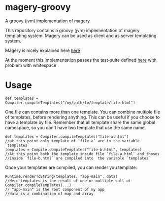 # magery-groovy
A groovy (jvm) implementation of magery

This repository contains a groovy (jvm) implementation of magery templating system.
Magery can be used as client and as server templating system.

Magery is nicely explained here [here](https://github.com/caolan/magery/)

At the moment this implementation passes the test-suite defined [here](https://github.com/caolan/magery-tests) with problem with 
whitespace

# Usage

    def templates = Compiler.compileTemplates("/my/path/to/template/file.html")
    
One file can contains more than one template.
You can combine multiple file of templates, before rendering anything. This can be useful if you choose  to
have a template by file. Remember that all template share the same global namespace, so you can't have two
template that use the same name.
  
    def templates = Compiler.compileTemplates("file-a.html")
    //at this point only template of `file-a` are in the variable `templates`
    templates = Compile.compileTemplates("file-b.html", templates)
    //At this point both the template inside file `file-a.html` and thoses 
    //inside `file-b.html` are compiled into  the variable `templates`
    
Once your templates are compiled, you can render you template:

    Runtime.renderToString(templates, "app-main", data)
    //Here templates is the result of one or multiple call of Compiler.compileTemplates(...)
    // "app-main" is the root component of my app
    //data is a combination of map and array
    
